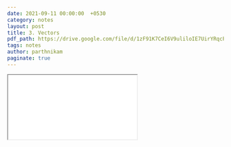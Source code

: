 ```yaml
---
date: 2021-09-11 00:00:00  +0530
category: notes
layout: post
title: 3. Vectors
pdf_path: https://drive.google.com/file/d/1zF91K7CeI6V9uliloIE7UirYRqcPXvSL/preview?usp=sharing
tags: notes
author: parthnikam
paginate: true
---
```


<iframe class="embed-pdf" src="{{ page.pdf_path }}#toolbar=0" seamless="seamless" scrolling="no" style="overflow:hidden"></iframe>
